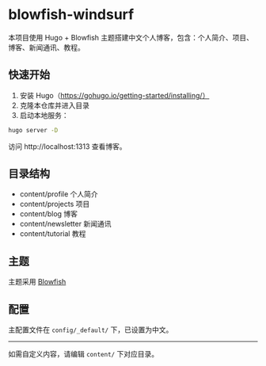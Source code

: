 # blowfish-windsurf

本项目使用 Hugo + Blowfish 主题搭建中文个人博客，包含：个人简介、项目、博客、新闻通讯、教程。

## 快速开始

1. 安装 Hugo（https://gohugo.io/getting-started/installing/）
2. 克隆本仓库并进入目录
3. 启动本地服务：

```bash
hugo server -D
```

访问 http://localhost:1313 查看博客。

## 目录结构
- content/profile   个人简介
- content/projects  项目
- content/blog      博客
- content/newsletter 新闻通讯
- content/tutorial  教程

## 主题
主题采用 [Blowfish](https://github.com/nunocoracao/blowfish)

## 配置
主配置文件在 `config/_default/` 下，已设置为中文。

---
如需自定义内容，请编辑 `content/` 下对应目录。

